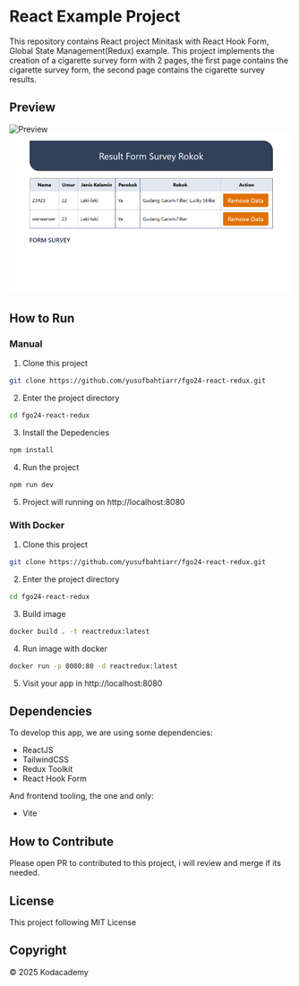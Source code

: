 # React Example Project

This repository contains React project Minitask with React Hook Form, Global State Management(Redux) example. This project implements the creation of a cigarette survey form with 2 pages, the first page contains the cigarette survey form, the second page contains the cigarette survey results.

## Preview

![Preview](Screenshot.png)
![Preview](Screenshot2.png)

## How to Run

### Manual

1. Clone this project

```bash
git clone https://github.com/yusufbahtiarr/fgo24-react-redux.git
```

2. Enter the project directory

```bash
cd fgo24-react-redux
```

3. Install the Depedencies

```bash
npm install
```

4. Run the project

```bash
npm run dev
```

5. Project will running on http://localhost:8080

### With Docker

1. Clone this project

```bash
git clone https://github.com/yusufbahtiarr/fgo24-react-redux.git
```

2. Enter the project directory

```bash
cd fgo24-react-redux
```

3. Build image

```bash
docker build . -t reactredux:latest
```

4. Run image with docker

```bash
docker run -p 8080:80 -d reactredux:latest
```

5. Visit your app in http://localhost:8080

## Dependencies

To develop this app, we are using some dependencies:

- ReactJS
- TailwindCSS
- Redux Toolkit
- React Hook Form

And frontend tooling, the one and only:

- Vite

## How to Contribute

Please open PR to contributed to this project, i will review and merge if its needed.

## License

This project following MIT License

## Copyright

&copy; 2025 Kodacademy
